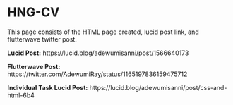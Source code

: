 # HNG-CV
This page consists of the HTML page created, lucid post link, and flutterwave twitter post.
<p><b>Lucid Post:</b> https://lucid.blog/adewumisanni/post/1566640173 </p>
<p><b>Flutterwave Post:</b> https://twitter.com/AdewumiRay/status/1165197836159475712 </p>
<p><b>Individual Task Lucid Post:</b> https://lucid.blog/adewumisanni/post/css-and-html-6b4
